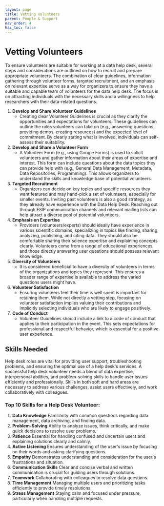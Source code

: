 ```yaml
---
layout: page
title: Vetting volunteers
parent: People & Support
nav_order: 4
has_toc: false
---
```


# Vetting Volunteers

To ensure volunteers are suitable for working at a data help desk, several steps
and considerations are outlined on how to recruit and prepare appropriate
volunteers. The combination of clear guidelines, information gathering through
volunteer forms, targeted recruitment, and an emphasis on relevant expertise
serve as a way for organizers to ensure they have a suitable and capable team of
volunteers for the data help desk. The focus is on attracting individuals with
the necessary skills and a willingness to help researchers with their
data-related questions.

<!-- prettier-ignore -->
1. **Develop and Share Volunteer Guidelines**
    - Creating clear Volunteer Guidelines is crucial as they clarify the opportunities and expectations for volunteers. These guidelines can outline the roles volunteers can take on (e.g., answering questions, providing demos, creating resources) and the expected level of commitment. By clearly stating what is involved, individuals can self-assess their suitability.
1. **Develop and Share a Volunteer Form**
    - A Volunteer Form (e.g., using Google Forms) is used to solicit volunteers and gather information about their areas of expertise and interest. This form can include questions about the data topics they can provide help with (e.g., General Data Management, Metadata, Data Repositories, Programming). This allows organizers to understand the skills and knowledge base of potential volunteers.
1. **Targeted Recruitment**
    - Organizers can decide on key topics and specific resources they want featured and may hand-pick a set of volunteers, especially for smaller events. Inviting past volunteers is also a good strategy, as they already have experience with the Data Help Desk. Reaching out through ESIP communication channels and relevant mailing lists can help attract a diverse pool of potential volunteers.
1. **Emphasis on Expertise**
    - Providers (volunteers/experts) should ideally have experience in various scientific domains, specializing in topics like finding, sharing, analyzing, publishing, and citing data. They should also be comfortable sharing their science expertise and explaining concepts clearly. Volunteers come from a range of educational experiences, and those directly answering user questions should possess relevant knowledge.
1. **Diversity of Volunteers**
    - It is considered beneficial to have a diversity of volunteers in terms of the organizations and topics they represent. This ensures a broader range of expertise is available to address the varied questions users might have.
1. **Volunteer Satisfaction**
    - Ensuring volunteers feel their time is well spent is important for retaining them. While not directly a vetting step, focusing on volunteer satisfaction implies valuing their contributions and implicitly selecting individuals who are likely to engage positively.
1. **Code of Conduct**
    - Volunteer Guidelines should include a link to a code of conduct that applies to their participation in the event. This sets expectations for professional and respectful behavior, which is essential for a positive user experience.

## Skills Needed

Help desk roles are vital for providing user support, troubleshooting problems,
and ensuring the optimal use of a help desk's services. A successful help desk
volunteer needs a blend of data expertise, interpersonal abilities, and
problem-solving skills to handle user issues efficiently and professionally.
Skills in both soft and hard areas are necessary to address various challenges,
assist users effectively, and work collaboratively with colleagues.

### Top 10 Skills for a Help Desk Volunteer:

1. **Data Knowledge** Familiarity with common questions regarding data
   management, data archiving, and finding data.
2. **Problem-Solving** Ability to analyze issues, think critically, and make
   quick decisions to resolve user problems.
3. **Patience** Essential for handling confused and uncertain users and
   explaining solutions clearly and calmly.
4. **Active Listening** Ensures understanding of the user's issue by focusing on
   their words and asking clarifying questions.
5. **Empathy** Demonstrates understanding and consideration for the user's
   frustrations and situation.
6. **Communication Skills** Clear and concise verbal and written communication
   is crucial for guiding users through solutions.
7. **Teamwork** Collaborating with colleagues to resolve data questions.
8. **Time Management** Managing multiple users and prioritizing tasks
   efficiently to provide timely resolutions.
9. **Stress Management** Staying calm and focused under pressure, particularly
   when handling multiple requests.
